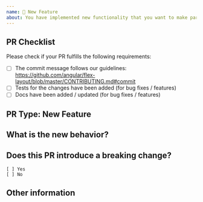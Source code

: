 ```yaml
---
name: 🎉 New Feature
about: You have implemented new functionality that you want to make part of Angular Layout
---
```


## PR Checklist

Please check if your PR fulfills the following requirements:

- [ ] The commit message follows our guidelines: https://github.com/angular/flex-layout/blob/master/CONTRIBUTING.md#commit
- [ ] Tests for the changes have been added (for bug fixes / features)
- [ ] Docs have been added / updated (for bug fixes / features)

## PR Type: New Feature

## What is the new behavior?

## Does this PR introduce a breaking change?

```
[ ] Yes
[ ] No
```

<!-- If this PR contains a breaking change, please describe the impact and migration path for existing applications below. -->

## Other information
